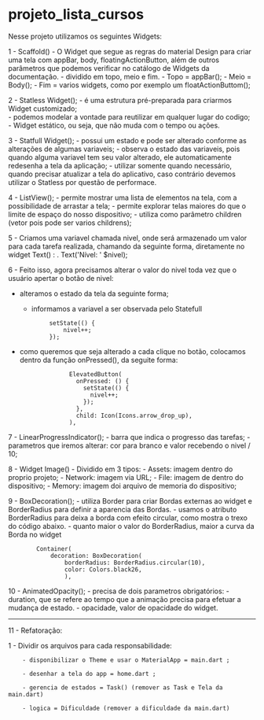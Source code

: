 # projeto_lista_cursos

Nesse projeto utilizamos os seguintes Widgets:

1 - Scaffold()
         - O Widget que segue as regras do material Design para criar uma tela com appBar, 
                body, floatingActionButton, além de outros parâmetros que podemos verificar 
                no catálogo de Widgets da documentação.
        - dividido em topo, meio e fim.
        - Topo = appBar();
        - Meio = Body();
        - Fim  = varios widgets, como por exemplo um floatActionButtom(); 

2 - Statless Widget();
        - é uma estrutura pré-preparada para criarmos Widget customizado;      
        - podemos modelar a vontade para reutilizar em qualquer lugar do codigo;        
        - Widget estático, ou seja, que não muda com o tempo ou ações.

3 - Statfull Widget();
       - possui um estado e pode ser alterado conforme as alterações de algumas variaveis;
       - observa o estado das variaveis, pois quando alguma variavel tem seu valor alterado, ele automaticamente redesenha a tela da aplicação; 
       - utilizar somente quando necessário, quando precisar atualizar a tela do aplicativo, caso contrário devemos utilizar o Statless por questão de performace.
    

4 - ListView();
        - permite mostrar uma lista de elementos na tela, com a possibilidade de arrastar a tela; 
        - permite explorar telas maiores do que o limite de espaço do nosso dispositivo; 
        - utiliza como parâmetro children (vetor pois pode ser varios childrens);

5 - Criamos uma variavel chamada nivel, onde será armazenado um valor para cada tarefa realizada, 
chamando da seguinte forma, diretamente no widget Text() :
          .
          Text('Nível: ' $nivel); 

6 - Feito isso, agora precisamos alterar o valor do nivel toda vez que o usuário apertar o botão de nivel:
    
   - alteramos o estado da tela da seguinte forma;

     - informamos a variavel a ser observada pelo Statefull

                setState(() {
                    nivel++;
                });

   - como queremos que seja alterado a cada clique no botão, colocamos dentro da função onPressed(), da seguite forma:

                       ElevatedButton(
                         onPressed: () {
                           setState(() {
                             nivel++;
                           });
                         },
                         child: Icon(Icons.arrow_drop_up),
                       ),

7 - LinearProgressIndicator();
             - barra que indica o progresso das tarefas;
             - parametros que iremos alterar: cor para branco e valor recebendo o nivel / 10; 

8 - Widget Image()
        - Dividido em 3 tipos:
             - Assets: imagem dentro do proprio projeto;
             - Network: imagem via URL;
             - File: imagem de dentro do dispositivo;
             - Memory: imagem doi arquivo de memoria do dispositivo;

9 - BoxDecoration();
    - utiliza Border para criar Bordas externas ao widget e BorderRadius para definir a aparencia das Bordas.
    - usamos o atributo BorderRadius para deixa a borda com efeito circular, como mostra o trexo do código abaixo.
    - quanto maior o valor do BorderRadius, maior a curva da Borda no widget
            
            Container(
                decoration: BoxDecoration(
                    borderRadius: BorderRadius.circular(10),
                    color: Colors.black26,
                    ),

10 - AnimatedOpacity();
    - precisa de dois parametros obrigatórios: 
        - duration, que se refere ao tempo que a animação precisa para efetuar a mudança de estado.
        - opacidade, valor de opacidade do widget.

---------------------------------------------------------------------------------------------------------------

11 - Refatoração:

1 - Dividir os arquivos para cada responsabilidade: 

        - disponibilizar o Theme e usar o MaterialApp = main.dart ;
        
        - desenhar a tela do app = home.dart ;
        
        - gerencia de estados = Task() (remover as Task e Tela da main.dart)
        
        - logica = Dificuldade (remover a dificuldade da main.dart)
        
